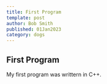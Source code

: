 ```yaml
---
title: First Program
template: post
author: Bob Smith
published: 01Jan2023
category: dogs
---
```


## First Program

My first program was writtern in C++. 